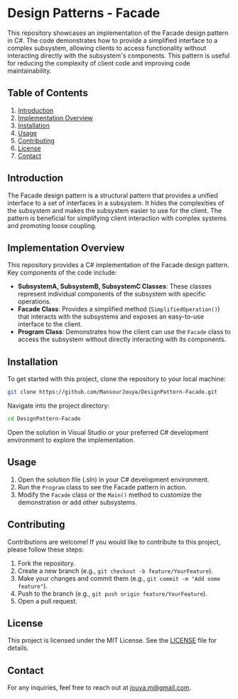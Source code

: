 # Design Patterns - Facade

This repository showcases an implementation of the Facade design pattern in C#. The code demonstrates how to provide a simplified interface to a complex subsystem, allowing clients to access functionality without interacting directly with the subsystem's components. This pattern is useful for reducing the complexity of client code and improving code maintainability.

## Table of Contents
1. [Introduction](#introduction)
2. [Implementation Overview](#implementation-overview)
3. [Installation](#installation)
4. [Usage](#usage)
5. [Contributing](#contributing)
6. [License](#license)
7. [Contact](#contact)

## Introduction
The Facade design pattern is a structural pattern that provides a unified interface to a set of interfaces in a subsystem. It hides the complexities of the subsystem and makes the subsystem easier to use for the client. The pattern is beneficial for simplifying client interaction with complex systems and promoting loose coupling.

## Implementation Overview
This repository provides a C# implementation of the Facade design pattern. Key components of the code include:

- **SubsystemA, SubsystemB, SubsystemC Classes**: These classes represent individual components of the subsystem with specific operations.
- **Facade Class**: Provides a simplified method (`SimplifiedOperation()`) that interacts with the subsystems and exposes an easy-to-use interface to the client.
- **Program Class**: Demonstrates how the client can use the `Facade` class to access the subsystem without directly interacting with its components.

## Installation
To get started with this project, clone the repository to your local machine:

```bash
git clone https://github.com/MansourJouya/DesignPattern-Facade.git
```

Navigate into the project directory:

```bash
cd DesignPattern-Facade
```

Open the solution in Visual Studio or your preferred C# development environment to explore the implementation.

## Usage
1. Open the solution file (.sln) in your C# development environment.
2. Run the `Program` class to see the Facade pattern in action.
3. Modify the `Facade` class or the `Main()` method to customize the demonstration or add other subsystems.

## Contributing
Contributions are welcome! If you would like to contribute to this project, please follow these steps:

1. Fork the repository.
2. Create a new branch (e.g., `git checkout -b feature/YourFeature`).
3. Make your changes and commit them (e.g., `git commit -m "Add some feature"`).
4. Push to the branch (e.g., `git push origin feature/YourFeature`).
5. Open a pull request.

## License
This project is licensed under the MIT License. See the [LICENSE](LICENSE.txt) file for details.

## Contact
For any inquiries, feel free to reach out at jouya.m@gmail.com.


